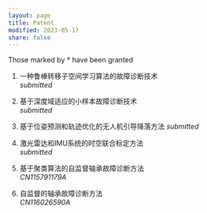 ```yaml
---
layout: page
title: Patent
modified: 2023-05-17 
share: false
---
```


Those marked by * have been granted

<style>
.biblist { }

/* The item */
.biblist li { }

/* You can define custom styles for plstyle field here. */


/*************************************
   The box that contain BibTeX code
 *************************************/
div.noshow { display: none; }
div.bibtex {
  margin-right: 0%;
  margin-top: 1.2em;
  margin-bottom: 1.3em;
  border: 1px solid silver;
  padding: 0.3em 0.5em;
  background: #eeeeee;
}
div.bibtex pre { font-size: 75%; overflow: auto;  width: 100%; }
</style>

<script>
function toggleBibtex(articleid) {
  var bib = document.getElementById('bib_'+articleid);
  if (bib) {
    if(bib.className.indexOf('bibtex') != -1) {
    bib.className.indexOf('noshow') == -1?bib.className = 'bibtex noshow':bib.className = 'bibtex';
    }
  } else {
    return;
  }
}
</script>


<ol class="biblist">
   



   
<li ><p>
一种鲁棒转移子空间学习算法的故障诊断技术<br>
<i>submitted</i>
</p>
</li>   
   
   
   
<li ><p>
基于深度域适应的小样本故障诊断技术<br>
<i>submitted</i>
</p>
</li>   
   
 <li ><p>  
基于位姿预测和轨迹优化的无人机引导降落方法
<i>submitted</i>
</p>
</li> 

<li ><p>
激光雷达和IMU系统的时空联合标定方法<br>
<i>submitted</i>
</p>
</li>   

   
<li ><p>
基于聚类算法的自监督轴承故障诊断方法<br>
<i>CN115791179A</i>
</p>
</li>   
   
<li ><p>
自监督的轴承故障诊断方法<br>
<i>CN116026590A</i>
</p>
</li>   

   

